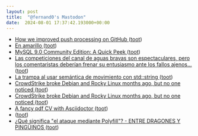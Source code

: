 ```yaml
---
layout: post
title:  "@fernand0's Mastodon"
date:  2024-08-01 17:37:42.193000+00:00
---
```

*  [How we improved push processing on GitHub ](https://github.blog/2024-06-11-how-we-improved-push-processing-on-github) ([toot](https://mastodon.social/@fernand0/112887979192543452))
*  [En amarillo ](https://avecesunafoto.wordpress.com/2024/08/01/en-amarillo) ([toot](https://mastodon.social/@fernand0/112887782410689338))
*  [MySQL 9.0 Community Edition: A Quick Peek ](https://www.percona.com/blog/mysql-9-0-community-edition-a-quick-peek) ([toot](https://mastodon.social/@fernand0/112887632864606985))
*  [Las competiciones del canal de aguas bravas son espectaculares, pero los comentaristas deberían frenar su entusiasmo ante los fallos ajenos... ](https://mastodon.social/@fernand0/112887603955401349) ([toot](https://mastodon.social/@fernand0/112887603955401349))
*  [La trampa al usar semántica de movimiento con std::string ](https://headerfiles.com/2024/07/17/std-string-move-tramp) ([toot](https://mastodon.social/@fernand0/112887418411773508))
*  [CrowdStrike broke Debian and Rocky Linux months ago, but no one noticed ](https://www.neowin.net/news/crowdstrike-broke-debian-and-rocky-linux-months-ago-but-no-one-noticed) ([toot](https://mastodon.social/@fernand0/112887279937858675))
*  [CrowdStrike broke Debian and Rocky Linux months ago, but no one noticed ](https://www.neowin.net/news/crowdstrike-broke-debian-and-rocky-linux-months-ago-but-no-one-noticed) ([toot](https://mastodon.social/@fernand0/112887078693778187))
*  [A fancy pdf CV with Asciidoctor ](https://jorge.aguilera.soy/blog/2024/cv-asciidoctor.htm) ([toot](https://mastodon.social/@fernand0/112886771955343138))
*  [ ](https://mastodon.social/users/fernand0/statuses/112886634391222618/activity) ([toot](https://mastodon.social/users/fernand0/statuses/112886634391222618/activity))
*  [¿Qué significa "el ataque mediante Polyfill"? - ENTRE DRAGONES Y PINGÜINOS ](https://angelesbroullon.gitlab.io/entredragonesypinguinos/2024/07/03/20240703-el-ataque-via-polyfills) ([toot](https://mastodon.social/@fernand0/112886468275114904))
